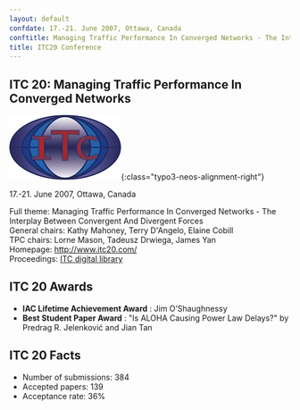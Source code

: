 ```yaml
---
layout: default
confdate: 17.-21. June 2007, Ottawa, Canada
conftitle: Managing Traffic Performance In Converged Networks - The Interplay Between Convergent And Divergent Forces
title: ITC20 Conference
---
```


## ITC 20: Managing Traffic Performance In Converged Networks

![](/assets/Persistent/itc18-27-small.png){:class="typo3-neos-alignment-right"}

17.-21. June 2007, Ottawa, Canada

Full theme: Managing Traffic Performance In Converged Networks - The Interplay Between Convergent And Divergent Forces<br/>
General chairs: Kathy Mahoney, Terry D'Angelo, Elaine Cobill<br/>
TPC chairs: Lorne Mason, Tadeusz Drwiega, James Yan<br/>
Homepage: <http://www.itc20.com/><br/>
Proceedings: [ITC digital library](/itc-library/itc20.html)

## ITC 20 Awards

  *  **IAC Lifetime Achievement Award** : Jim O’Shaughnessy
  *  **Best Student Paper Award** : "Is ALOHA Causing Power Law Delays?" by Predrag R. Jelenković and Jian Tan



## ITC 20 Facts


  * Number of submissions: 384
  * Accepted papers: 139
  * Acceptance rate: 36%

